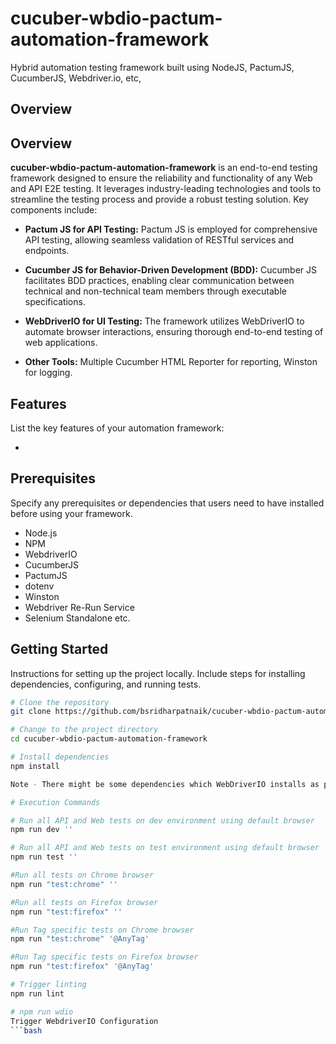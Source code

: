 # cucuber-wbdio-pactum-automation-framework

Hybrid automation testing framework built using NodeJS, PactumJS, CucumberJS, Webdriver.io, etc,

## Overview

## Overview

**cucuber-wbdio-pactum-automation-framework** is an end-to-end testing framework designed to ensure the reliability and functionality of any Web and API E2E testing. It leverages industry-leading technologies and tools to streamline the testing process and provide a robust testing solution. Key components include:

- **Pactum JS for API Testing:** Pactum JS is employed for comprehensive API testing, allowing seamless validation of RESTful services and endpoints.

- **Cucumber JS for Behavior-Driven Development (BDD):** Cucumber JS facilitates BDD practices, enabling clear communication between technical and non-technical team members through executable specifications.

- **WebDriverIO for UI Testing:** The framework utilizes WebDriverIO to automate browser interactions, ensuring thorough end-to-end testing of web applications.

- **Other Tools:** Multiple Cucumber HTML Reporter for reporting, Winston for logging. 


## Features

List the key features of your automation framework:

- 
## Prerequisites

Specify any prerequisites or dependencies that users need to have installed before using your framework.

- Node.js
- NPM
- WebdriverIO
- CucumberJS
- PactumJS
- dotenv
- Winston
- Webdriver Re-Run Service
- Selenium Standalone etc.

## Getting Started

Instructions for setting up the project locally. Include steps for installing dependencies, configuring, and running tests.

```bash
# Clone the repository
git clone https://github.com/bsridharpatnaik/cucuber-wbdio-pactum-automation-framework

# Change to the project directory
cd cucuber-wbdio-pactum-automation-framework

# Install dependencies
npm install

Note - There might be some dependencies which WebDriverIO installs as part of configuration. You can run wdio config and install the same.

# Execution Commands

# Run all API and Web tests on dev environment using default browser
npm run dev '' 

# Run all API and Web tests on test environment using default browser
npm run test '' 

#Run all tests on Chrome browser
npm run "test:chrome" ''

#Run all tests on Firefox browser
npm run "test:firefox" ''

#Run Tag specific tests on Chrome browser
npm run "test:chrome" '@AnyTag'

#Run Tag specific tests on Firefox browser
npm run "test:firefox" '@AnyTag'

# Trigger linting
npm run lint

# npm run wdio
Trigger WebdriverIO Configuration
```bash

